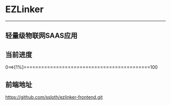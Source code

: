 # EZLinker
---
轻量级物联网SAAS应用
---
## 当前进度
0==>[1%]===========================================100
## 前端地址
https://github.com/ssloth/ezlinker-frontend.git
